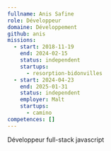 ```yaml
---
fullname: Anis Safine
role: Développeur
domaine: Développement
github: anis
missions:
  - start: 2018-11-19
    end: 2024-02-15
    status: independent
    startups:
      - resorption-bidonvilles
  - start: 2024-04-23
    end: 2025-01-31
    status: independent
    employer: Malt
    startups:
      - camino
competences: []
---
```

Développeur full-stack javascript
